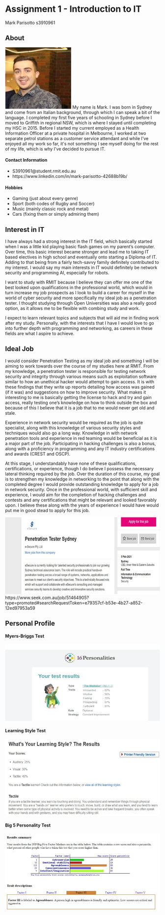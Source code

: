 # Assignment 1 - Introduction to IT
Mark Parisotto s3910961

<h2> About </h2>
<img src="me.jpg" width="215" height="200" alt="portrait" title="portrait"/>
My name is Mark. I was born in Sydney and come from an Italian background, through which I can speak a bit of the language. I completed my first five years of schooling in Sydney before I moved to Griffith in regional NSW, which is where I stayed until completing my HSC in 2015. Before I started my current employed as a Health Information Officer at a private hospital in Melbourne, I worked at two separate petrol stations as a customer service attendant and while I've enjoyed all my work so far, it's not something I see myself doing for the rest of my life, which is why I've decided to pursue IT.
<h4> Contact Information </h4>
<ul>
  <li>S3910961@student.rmit.edu.au</li>
  <li>https://www.linkedin.com/in/mark-parisotto-42688b19b/ </li>
  </ul>
<h4> Hobbies </h4>
<ul>
  <li> Gaming (just about every genre) </li>
  <li> Sport (both codes of Rugby and Soccer) </li>
  <li> Music (mainly classic rock and metal) </li>
  <li> Cars (fixing them or simply admiring them) </li>
  </ul>
  
  <h2> Interest in IT </h2>
  I have always had a strong interest in the IT field, which basically started when I was a little kid playing basic flash games on my parent’s computer. Over time, this basic interest became stronger and lead me to taking IT based electives in high school and eventually onto starting a Diploma of IT. Adding to that being from a fairly tech-savvy family definitely contributed to my interest. I would say my main interests in IT would definitely be network security and programming AI, especially for robots.

I want to study with RMIT because I believe they can offer me one of the best looked upon qualifications in the professional world, which would in turn increase my job prospects as I look to build a career for myself in the world of cyber security and more specifically my ideal job as a penetration tester. I thought studying through Open Universities was also a really good option, as it allows me to be flexible with combing study and work.

I expect to learn relevant topics and subjects that will aid me in finding work after my study. Personally, with the interests that I have I would love to go into further depth with programming and networking, as careers in these fields are what I aspire to achieve.

<h2> Ideal Job </h2>
I would consider Penetration Testing as my ideal job and something I will be aiming to work towards over the course of my studies here at RMIT. From my knowledge, a penetration tester is responsible for testing network security and integrity through various means such as exploitation software similar to how an unethical hacker would attempt to gain access. It is with these findings that they write up reports detailing how access was gained (if it was) and suggestions on how to improve security. What makes it interesting to me is basically getting the license to hack and try and gain access, really testing one’s knowledge on how to think outside the box and because of this I believe that it is a job that to me would never get old and stale.

Experience in network security would be required as the job is quite specialist, along with this knowledge of various security styles and techniques would also go a long way. Knowledge in with network penetration tools and experience in red teaming would be beneficial as it is a major part of the job. Participating in hacking challenges is also a bonus, along with a proficiency in programming and any IT industry certifications and awards (CREST and OSCP).

At this stage, I understandably have none of these qualifications, certifications, or experience, though I do believe I possess the necessary lateral thinking required by the job. Over the duration of this course, my goal is to strengthen my knowledge in networking to the point that along with the completed degree I would provide outstanding knowledge to apply for a job in network security. Once in the professional world, with sufficient skill and experience, I would aim for the completion of hacking challenges and contests and any certifications that might be relevant and looked favorably upon. I believe these along with the years of experience I would have would put me in good stead to apply for this job.

<img src="job.JPG" width="600" height="250" alt="job" title="job"/>
https://www.seek.com.au/job/51464905?type=promoted#searchRequestToken=e79357cf-b53e-4b27-a852-12ed97953a59

<h2> Personal Profile </h2>
<h4> Myers-Briggs Test </h4>
<img src="test1.JPG" width="600" height="250" alt="test1" title="test1"/>
<h4> Learning Style Test </h4>
<img src="test2.JPG" width="600" height="250" alt="test2" title="test2"/>
<h4> Big 5 Personality Test </h4>
<img src="test3.JPG" width="600" height="250" alt="test3" title="test3"/>
